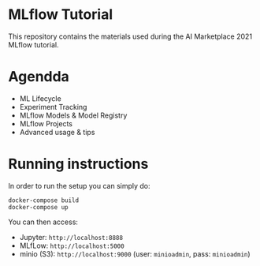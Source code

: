# MLflow Tutorial

This repository contains the materials used during the AI Marketplace 2021 MLflow tutorial.

Agendda
========

- ML Lifecycle                                                    
- Experiment Tracking                                       
- MLflow Models & Model Registry                   
- MLflow Projects                                              
- Advanced usage & tips


Running instructions
====================

In order to run the setup you can simply do:
```shell
docker-compose build
docker-compose up
```

You can then access:
* Jupyter: `http://localhost:8888`
* MLfLow: `http://localhost:5000`
* minio (S3): `http://localhost:9000` (user: `minioadmin`, pass: `minioadmin`)
